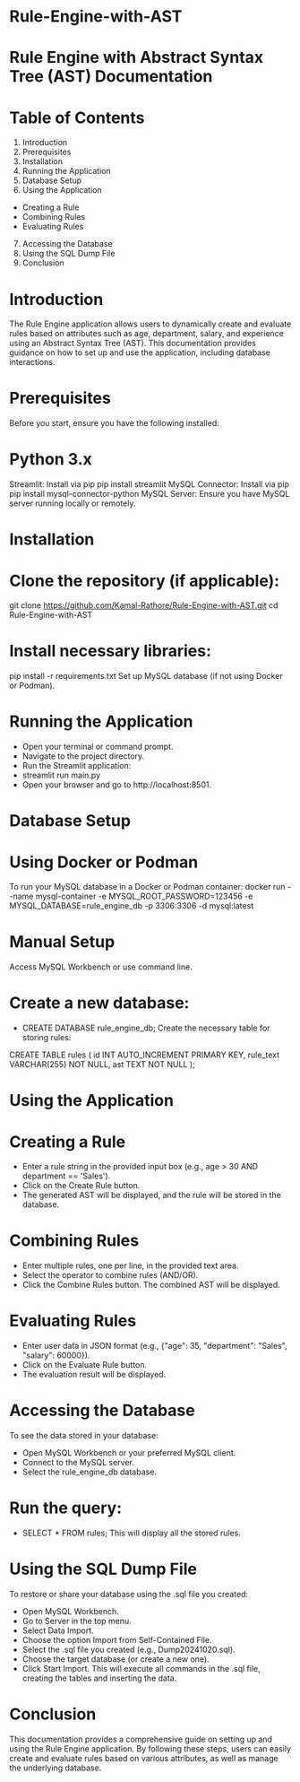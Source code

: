 # Rule-Engine-with-AST

# Rule Engine with Abstract Syntax Tree (AST) Documentation

# Table of Contents
1. Introduction
2. Prerequisites
3. Installation
4. Running the Application
5. Database Setup
6. Using the Application
- Creating a Rule
- Combining Rules
- Evaluating Rules
7. Accessing the Database
8. Using the SQL Dump File
9. Conclusion
  
# Introduction
The Rule Engine application allows users to dynamically create and evaluate rules based on attributes such as age, department, salary, and experience using an Abstract Syntax Tree (AST). This documentation provides guidance on how to set up and use the application, including database interactions.

# Prerequisites
Before you start, ensure you have the following installed:

# Python 3.x
Streamlit: Install via pip
pip install streamlit
MySQL Connector: Install via pip
pip install mysql-connector-python
MySQL Server: Ensure you have MySQL server running locally or remotely.
# Installation
# Clone the repository (if applicable):
git clone https://github.com/Kamal-Rathore/Rule-Engine-with-AST.git
cd Rule-Engine-with-AST

# Install necessary libraries:

pip install -r requirements.txt
Set up MySQL database (if not using Docker or Podman).

# Running the Application
- Open your terminal or command prompt.
- Navigate to the project directory.
- Run the Streamlit application:
- streamlit run main.py
- Open your browser and go to http://localhost:8501.

# Database Setup
# Using Docker or Podman
To run your MySQL database in a Docker or Podman container:
docker run --name mysql-container -e MYSQL_ROOT_PASSWORD=123456 -e MYSQL_DATABASE=rule_engine_db -p 3306:3306 -d mysql:latest
# Manual Setup
Access MySQL Workbench or use command line.
# Create a new database:
- CREATE DATABASE rule_engine_db;
Create the necessary table for storing rules:

CREATE TABLE rules (
    id INT AUTO_INCREMENT PRIMARY KEY,
    rule_text VARCHAR(255) NOT NULL,
    ast TEXT NOT NULL
);

# Using the Application
# Creating a Rule
- Enter a rule string in the provided input box (e.g., age > 30 AND department == 'Sales').
- Click on the Create Rule button.
- The generated AST will be displayed, and the rule will be stored in the database.
# Combining Rules
- Enter multiple rules, one per line, in the provided text area.
- Select the operator to combine rules (AND/OR).
- Click the Combine Rules button.
The combined AST will be displayed.
# Evaluating Rules
- Enter user data in JSON format (e.g., {"age": 35, "department": "Sales", "salary": 60000}).
- Click on the Evaluate Rule button.
- The evaluation result will be displayed.
# Accessing the Database
To see the data stored in your database:

- Open MySQL Workbench or your preferred MySQL client.
- Connect to the MySQL server.
- Select the rule_engine_db database.
# Run the query:
- SELECT * FROM rules;
This will display all the stored rules.
# Using the SQL Dump File
To restore or share your database using the .sql file you created:

- Open MySQL Workbench.
- Go to Server in the top menu.
- Select Data Import.
- Choose the option Import from Self-Contained File.
- Select the .sql file you created (e.g., Dump20241020.sql).
- Choose the target database (or create a new one).
- Click Start Import.
This will execute all commands in the .sql file, creating the tables and inserting the data.

# Conclusion
This documentation provides a comprehensive guide on setting up and using the Rule Engine application. By following these steps, users can easily create and evaluate rules based on various attributes, as well as manage the underlying database.
